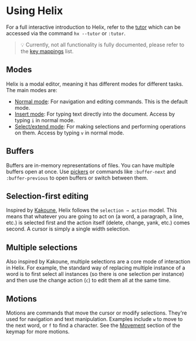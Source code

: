 # Using Helix

For a full interactive introduction to Helix, refer to the
[tutor](https://github.com/helix-editor/helix/blob/master/runtime/tutor) which
can be accessed via the command `hx --tutor` or `:tutor`.

> 💡 Currently, not all functionality is fully documented, please refer to the
> [key mappings](./keymap.md) list.

## Modes

Helix is a modal editor, meaning it has different modes for different tasks. The main modes are:

* [Normal mode](./keymap.md#normal-mode): For navigation and editing commands. This is the default mode.
* [Insert mode](./keymap.md#insert-mode): For typing text directly into the document. Access by typing `i` in normal mode.
* [Select/extend mode](./keymap.md#select--extend-mode): For making selections and performing operations on them. Access by typing `v` in normal mode.

## Buffers

Buffers are in-memory representations of files. You can have multiple buffers open at once. Use [pickers](./pickers.md) or commands like `:buffer-next` and `:buffer-previous` to open buffers or switch between them.

## Selection-first editing

Inspired by [Kakoune](http://kakoune.org/), Helix follows the `selection → action` model. This means that whatever you are going to act on (a word, a paragraph, a line, etc.) is selected first and the action itself (delete, change, yank, etc.) comes second. A cursor is simply a single width selection.

## Multiple selections

Also inspired by Kakoune, multiple selections are a core mode of interaction in Helix. For example, the standard way of replacing multiple instance of a word is to first select all instances (so there is one selection per instance) and then use the change action (`c`) to edit them all at the same time.

## Motions

Motions are commands that move the cursor or modify selections. They're used for navigation and text manipulation. Examples include `w` to move to the next word, or `f` to find a character. See the [Movement](./keymap.md#movement) section of the keymap for more motions.

